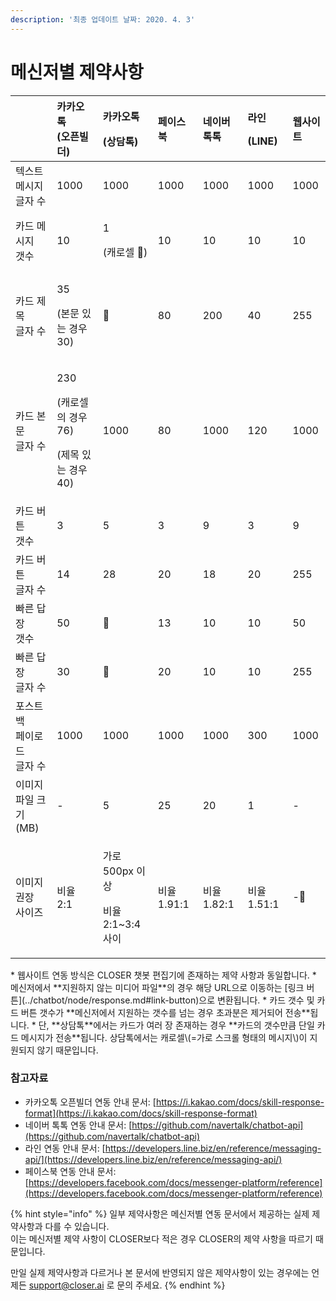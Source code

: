 ```yaml
---
description: '최종 업데이트 날짜: 2020. 4. 3'
---
```


# 메신저별 제약사항

<table>
  <thead>
    <tr>
      <th style="text-align:left"></th>
      <th style="text-align:left">&#xCE74;&#xCE74;&#xC624;&#xD1A1;
        <br />(&#xC624;&#xD508;&#xBE4C;&#xB354;)</th>
      <th style="text-align:left">
        <p>&#xCE74;&#xCE74;&#xC624;&#xD1A1;</p>
        <p>(&#xC0C1;&#xB2F4;&#xD1A1;)</p>
      </th>
      <th style="text-align:left">&#xD398;&#xC774;&#xC2A4;&#xBD81;</th>
      <th style="text-align:left">&#xB124;&#xC774;&#xBC84;
        <br />&#xD1A1;&#xD1A1;</th>
      <th style="text-align:left">
        <p>&#xB77C;&#xC778;</p>
        <p>(LINE)</p>
      </th>
      <th style="text-align:left">&#xC6F9;&#xC0AC;&#xC774;&#xD2B8;</th>
    </tr>
  </thead>
  <tbody>
    <tr>
      <td style="text-align:left">&#xD14D;&#xC2A4;&#xD2B8; &#xBA54;&#xC2DC;&#xC9C0;
        <br />&#xAE00;&#xC790; &#xC218;</td>
      <td style="text-align:left">1000</td>
      <td style="text-align:left">1000</td>
      <td style="text-align:left">1000</td>
      <td style="text-align:left">1000</td>
      <td style="text-align:left">1000</td>
      <td style="text-align:left">1000</td>
    </tr>
    <tr>
      <td style="text-align:left">&#xCE74;&#xB4DC; &#xBA54;&#xC2DC;&#xC9C0;
        <br />&#xAC2F;&#xC218;</td>
      <td style="text-align:left">10</td>
      <td style="text-align:left">
        <p>1</p>
        <p>(&#xCE90;&#xB85C;&#xC140; &#x1F6AB;)</p>
      </td>
      <td style="text-align:left">10</td>
      <td style="text-align:left">10</td>
      <td style="text-align:left">10</td>
      <td style="text-align:left">10</td>
    </tr>
    <tr>
      <td style="text-align:left">&#xCE74;&#xB4DC; &#xC81C;&#xBAA9;
        <br />&#xAE00;&#xC790; &#xC218;</td>
      <td style="text-align:left">
        <p>35</p>
        <p>(&#xBCF8;&#xBB38; &#xC788;&#xB294; &#xACBD;&#xC6B0; 30)</p>
      </td>
      <td style="text-align:left">&#x1F6AB;</td>
      <td style="text-align:left">80</td>
      <td style="text-align:left">200</td>
      <td style="text-align:left">40</td>
      <td style="text-align:left">255</td>
    </tr>
    <tr>
      <td style="text-align:left">&#xCE74;&#xB4DC; &#xBCF8;&#xBB38;
        <br />&#xAE00;&#xC790; &#xC218;</td>
      <td style="text-align:left">
        <p>230</p>
        <p>(&#xCE90;&#xB85C;&#xC140;&#xC758; &#xACBD;&#xC6B0; 76)</p>
        <p>(&#xC81C;&#xBAA9; &#xC788;&#xB294; &#xACBD;&#xC6B0; 40)</p>
      </td>
      <td style="text-align:left">1000</td>
      <td style="text-align:left">80</td>
      <td style="text-align:left">1000</td>
      <td style="text-align:left">120</td>
      <td style="text-align:left">1000</td>
    </tr>
    <tr>
      <td style="text-align:left">&#xCE74;&#xB4DC; &#xBC84;&#xD2BC;
        <br />&#xAC2F;&#xC218;</td>
      <td style="text-align:left">3</td>
      <td style="text-align:left">5</td>
      <td style="text-align:left">3</td>
      <td style="text-align:left">9</td>
      <td style="text-align:left">3</td>
      <td style="text-align:left">9</td>
    </tr>
    <tr>
      <td style="text-align:left">&#xCE74;&#xB4DC; &#xBC84;&#xD2BC;
        <br />&#xAE00;&#xC790; &#xC218;</td>
      <td style="text-align:left">14</td>
      <td style="text-align:left">28</td>
      <td style="text-align:left">20</td>
      <td style="text-align:left">18</td>
      <td style="text-align:left">20</td>
      <td style="text-align:left">255</td>
    </tr>
    <tr>
      <td style="text-align:left">&#xBE60;&#xB978; &#xB2F5;&#xC7A5;
        <br />&#xAC2F;&#xC218;</td>
      <td style="text-align:left">50</td>
      <td style="text-align:left">&#x1F6AB;</td>
      <td style="text-align:left">13</td>
      <td style="text-align:left">10</td>
      <td style="text-align:left">10</td>
      <td style="text-align:left">50</td>
    </tr>
    <tr>
      <td style="text-align:left">&#xBE60;&#xB978; &#xB2F5;&#xC7A5;
        <br />&#xAE00;&#xC790; &#xC218;</td>
      <td style="text-align:left">30</td>
      <td style="text-align:left">&#x1F6AB;</td>
      <td style="text-align:left">20</td>
      <td style="text-align:left">10</td>
      <td style="text-align:left">10</td>
      <td style="text-align:left">255</td>
    </tr>
    <tr>
      <td style="text-align:left">&#xD3EC;&#xC2A4;&#xD2B8;&#xBC31;
        <br />&#xD398;&#xC774;&#xB85C;&#xB4DC;
        <br />&#xAE00;&#xC790; &#xC218;</td>
      <td style="text-align:left">1000</td>
      <td style="text-align:left">1000</td>
      <td style="text-align:left">1000</td>
      <td style="text-align:left">1000</td>
      <td style="text-align:left">300</td>
      <td style="text-align:left">1000</td>
    </tr>
    <tr>
      <td style="text-align:left">&#xC774;&#xBBF8;&#xC9C0; &#xD30C;&#xC77C; &#xD06C;&#xAE30;
        <br />(MB)</td>
      <td style="text-align:left">-</td>
      <td style="text-align:left">5</td>
      <td style="text-align:left">25</td>
      <td style="text-align:left">20</td>
      <td style="text-align:left">1</td>
      <td style="text-align:left">-</td>
    </tr>
    <tr>
      <td style="text-align:left">&#xC774;&#xBBF8;&#xC9C0; &#xAD8C;&#xC7A5;
        <br />&#xC0AC;&#xC774;&#xC988;</td>
      <td style="text-align:left">&#xBE44;&#xC728; 2:1</td>
      <td style="text-align:left">
        <p>&#xAC00;&#xB85C; 500px &#xC774;&#xC0C1;</p>
        <p>&#xBE44;&#xC728; 2:1~3:4 &#xC0AC;&#xC774;</p>
      </td>
      <td style="text-align:left">&#xBE44;&#xC728; 1.91:1</td>
      <td style="text-align:left">&#xBE44;&#xC728; 1.82:1</td>
      <td style="text-align:left">&#xBE44;&#xC728; 1.51:1</td>
      <td style="text-align:left">-</td>
    </tr>
  </tbody>
</table>* 웹사이트 연동 방식은 CLOSER 챗봇 편집기에 존재하는 제약 사항과 동일합니다.
* 메신저에서 **지원하지 않는 미디어 파일**의 경우 해당 URL으로 이동하는 [링크 버튼](../chatbot/node/response.md#link-button)으로 변환됩니다.
* 카드 갯수 및 카드 버튼 갯수가 **메신저에서 지원하는 갯수를 넘는 경우 초과분은 제거되어 전송**됩니다.
  * 단, **상담톡**에서는 카드가 여러 장 존재하는 경우 **카드의 갯수만큼 단일 카드 메시지가 전송**됩니다. 상담톡에서는 캐로셀\(=가로 스크롤 형태의 메시지\)이 지원되지 않기 때문입니다.

### 참고자료

* 카카오톡 오픈빌더 연동 안내 문서: [https://i.kakao.com/docs/skill-response-format](https://i.kakao.com/docs/skill-response-format)
* 네이버 톡톡 연동 안내 문서: [https://github.com/navertalk/chatbot-api](https://github.com/navertalk/chatbot-api)
* 라인 연동 안내 문서: [https://developers.line.biz/en/reference/messaging-api/](https://developers.line.biz/en/reference/messaging-api/)
* 페이스북 연동 안내 문서: [https://developers.facebook.com/docs/messenger-platform/reference](https://developers.facebook.com/docs/messenger-platform/reference)

{% hint style="info" %}
일부 제약사항은 메신저별 연동 문서에서 제공하는 실제 제약사항과 다를 수 있습니다.   
이는 메신저별 제약 사항이 CLOSER보다 적은 경우 CLOSER의 제약 사항을 따르기 때문입니다.

만일 실제 제약사항과 다르거나 본 문서에 반영되지 않은 제약사항이 있는 경우에는 언제든 [support@closer.ai](mailto:support@closer.ai) 로 문의 주세요. 
{% endhint %}

